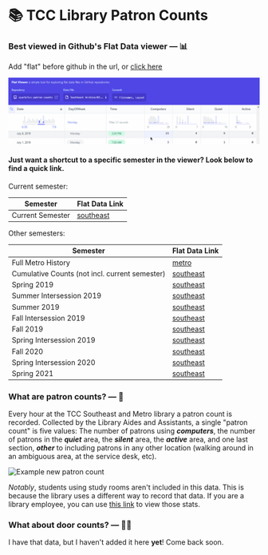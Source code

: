 # 📚 TCC Library Patron Counts

### Best viewed in Github's Flat Data viewer — 📊 
Add "flat" before github in the url, or [click here](https://flatgithub.com/syarb/tcc-patron-counts)

![Flat data viewer preview](flat-data-preview.gif)

#### Just want a shortcut to a specific semester in the viewer? Look below to find a quick link.
Current semester:

Semester | Flat Data Link
-------- | ---------
Current Semester | [southeast](https://flatgithub.com/syarb/tcc-patron-counts?filename=Current%20Semester%20-%20Southeast.csv)


Other semesters:

Semester | Flat Data Link
-------- | ---------
Full Metro History | [metro](https://flatgithub.com/syarb/tcc-patron-counts?filename=Current%20Semester%20-%20Metro.csv)
Cumulative Counts (not incl. current semester) | [southeast](https://flatgithub.com/syarb/tcc-patron-counts?filename=Southeast%20Archive%2F00.%20Full%20Count%20History.csv&sha=71c3167734bdf3b747f739ecc3b311838d9a1f3d)
Spring 2019 | [southeast](https://flatgithub.com/syarb/tcc-patron-counts?filename=Southeast%20Archive%2F01.%202019%20Spring.csv)
Summer Intersession 2019 | [southeast](https://flatgithub.com/syarb/tcc-patron-counts?filename=Southeast%20Archive%2F02.%202019%20Summer%20Intersession.csv)
Summer 2019 | [southeast](https://flatgithub.com/syarb/tcc-patron-counts?filename=Southeast%20Archive%2F03.%202019%20Summer.csv)
Fall Intersession 2019 | [southeast](https://flatgithub.com/syarb/tcc-patron-counts?filename=Southeast%20Archive%2F04.%202019%20Fall%20Intersession.csv)
Fall 2019 | [southeast](https://flatgithub.com/syarb/tcc-patron-counts?filename=Southeast%20Archive%2F05.%202019%20Fall.csv)
Spring Intersession 2019 | [southeast](https://flatgithub.com/syarb/tcc-patron-counts?filename=Southeast%20Archive%2F06.%202019%20Spring%20Intersession.csv)
Fall 2020 | [southeast](https://flatgithub.com/syarb/tcc-patron-counts?filename=Southeast%20Archive%2F09.%202020%20Fall.csv)
Spring Intersession 2020 | [southeast](https://flatgithub.com/syarb/tcc-patron-counts?filename=Southeast%20Archive%2F10.%202020%20Spring%20Intersession.csv)
Spring 2021 | [southeast](https://flatgithub.com/syarb/tcc-patron-counts?filename=Southeast%20Archive%2F11.%202021%20Spring.csv)

### What are patron counts? — 🤔 

Every hour at the TCC Southeast and Metro library a patron count is recorded.   Collected by the Library Aides and Assistants, a single "patron count" is five values: The number of patrons using ***computers***, the number of patrons in the ***quiet*** area, the ***silent*** area, the ***active*** area, and one last section, ***other*** to including patrons in any other location (walking around in an ambiguous area, at the service desk, etc).

![Example new patron count](https://i.imgur.com/7oa03oK.png)

*Notably*, students using study rooms aren't included in this data. This is because the library uses a different way to record that data. If you are a library employee, you can use [this link](https://libcal.library.tulsacc.edu/admin/spaces/stats) to view those stats.

### What about door counts? — 🙋‍♀️
I have that data, but I haven't added it here **yet**! Come back soon.